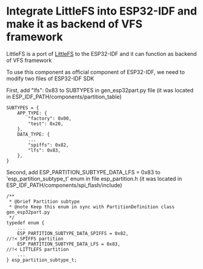 # Integrate LittleFS into ESP32-IDF and make it as backend of VFS framework
LittleFS is a port of [LittleFS](https://github.com/geky/littlefs) to the ESP32-IDF and it can function as backend of VFS framework

To use this component as official component of ESP32-IDF, we need to modify two files of ESP32-IDF SDK

First, add "lfs": 0x83 to SUBTYPES in gen_esp32part.py file (it was located in ESP_IDF_PATH/components/partition_table)

```
SUBTYPES = {
    APP_TYPE: {
        "factory": 0x00,
        "test": 0x20,
    },
    DATA_TYPE: {
        ...
		"spiffs": 0x82,
		"lfs": 0x83,
    },
}

```

Second, add ESP_PARTITION_SUBTYPE_DATA_LFS = 0x83 to 'esp_partition_subtype_t' enum in file esp_partition.h (it was located in ESP_IDF_PATH/components/spi_flash/include)

```
/**
 * @brief Partition subtype
 * @note Keep this enum in sync with PartitionDefinition class gen_esp32part.py
 */
typedef enum {
	...
	ESP_PARTITION_SUBTYPE_DATA_SPIFFS = 0x82,                                 //!< SPIFFS partition
	ESP_PARTITION_SUBTYPE_DATA_LFS = 0x83,									  //!< LITTLEFS partition
	...
} esp_partition_subtype_t;
```
